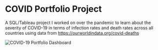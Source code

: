 # COVID Portfolio Project

A SQL/Tableau project I worked on over the pandemic to learn about the severity of COVID-19 in terms of infection rates and death rates across all countries using data from
https://ourworldindata.org/covid-deaths 

![COVID-19 Portfolio Dashboard](https://user-images.githubusercontent.com/93559411/140231991-603dcdd0-fa33-4f78-9824-bfea0cc33d13.png)
